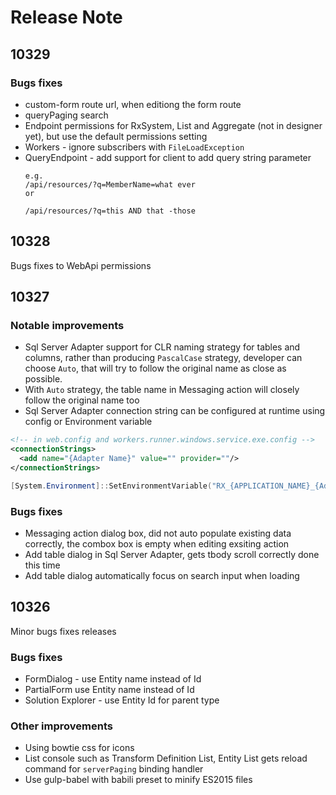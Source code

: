 # Release Note

## 10329

### Bugs fixes
* custom-form route url, when editiong the form route
* queryPaging search
* Endpoint permissions for RxSystem, List and Aggregate (not in designer yet), but use the default permissions setting
* Workers - ignore subscribers with `FileLoadException`
* QueryEndpoint - add support for client to add query string parameter 
    ```
    e.g.
    /api/resources/?q=MemberName=what ever
    or
    
    /api/resources/?q=this AND that -those
    ```


## 10328

Bugs fixes to WebApi permissions 

## 10327

### Notable improvements
* Sql Server Adapter support for CLR naming strategy for tables and columns, rather than producing `PascalCase` strategy, developer can choose `Auto`, that will try to follow the original name as close as possible.
* With `Auto` strategy, the table name in Messaging action will closely follow the original name too
* Sql Server Adapter connection string can be configured at runtime using config or Environment variable


```xml
<!-- in web.config and workers.runner.windows.service.exe.config -->
<connectionStrings>
  <add name="{Adapter Name}" value="" provider=""/>
</connectionStrings>
```

```powershell
[System.Environment]::SetEnvironmentVariable("RX_{APPLICATION_NAME}_{AdapterName}ConnectionString", "{The connection string}", "Machine|Process")
```


### Bugs fixes
* Messaging action dialog box, did not auto populate existing data correctly, the combox box is empty when editing exsiting action
* Add table dialog in Sql Server Adapter, gets tbody scroll correctly done this time
* Add table dialog automatically focus on search input when loading


## 10326

Minor bugs fixes releases

### Bugs fixes
* FormDialog - use Entity name instead of Id
* PartialForm use Entity name instead of Id
* Solution Explorer - use Entity Id for parent type

### Other improvements
* Using bowtie css for icons
* List console such as Transform Definition List, Entity List gets reload command for `serverPaging` binding handler
* Use gulp-babel with babili preset to minify ES2015 files
